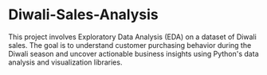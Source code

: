 # Diwali-Sales-Analysis
This project involves Exploratory Data Analysis (EDA) on a dataset of Diwali sales. The goal is to understand customer purchasing behavior during the Diwali season and uncover actionable business insights using Python's data analysis and visualization libraries.
